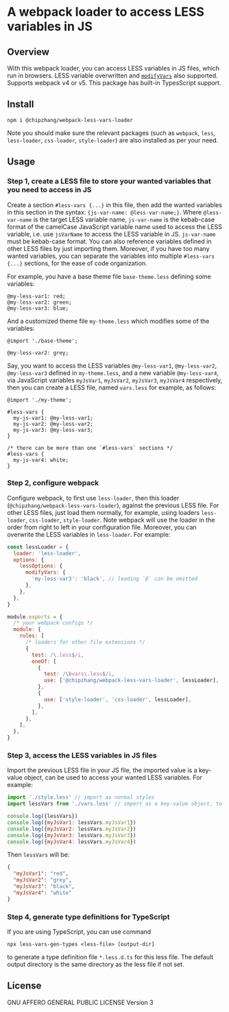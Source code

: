 # A webpack loader to access LESS variables in JS

## Overview

With this webpack loader, you can access LESS variables in JS files, which run in browsers.
LESS variable overwritten and [`modifyVars`](https://lesscss.org/usage/#using-less-in-the-browser-modify-variables) also supported.
Supports webpack v4 or v5. This package has built-in TypesScript support.

## Install

```shell
npm i @chipzhang/webpack-less-vars-loader
```

Note you should make sure the relevant packages (such as `webpack`, `less`, `less-loader`, `css-loader`, `style-loader`)
are also installed as per your need.

## Usage

### Step 1, create a LESS file to store your wanted variables that you need to access in JS

Create a section `#less-vars {...}` in this file, then add the wanted variables in this section in the syntax:
`{js-var-name: @less-var-name;}`.
Where `@less-var-name` is the target LESS variable name, `js-var-name` is the kebab-case format of the camelCase JavaScript variable name
used to access the LESS variable, i.e. use `jsVarName` to access the LESS variable in JS.
`js-var-name` must be kebab-case format.
You can also reference variables defined in other LESS files by just importing them.
Moreover, if you have too many wanted variables, you can separate the variables into multiple `#less-vars {...}` sections,
for the ease of code organization.

For example, you have a base theme file `base-theme.less` defining some variables:

```less
@my-less-var1: red;
@my-less-var2: green;
@my-less-var3: blue;
```

And a customized theme file `my-theme.less` which modifies some of the variables:

```less
@import './base-theme';

@my-less-var2: grey;
```

Say, you want to access the LESS variables `@my-less-var1`, `@my-less-var2`, `@my-less-var3` defined in `my-theme.less`,
and a new variable `@my-less-var4`, via JavaScript variables `myJsVar1`, `myJsVar2`, `myJsVar3`, `myJsVar4` respectively,
then you can create a LESS file, named `vars.less` for example, as follows:

```less
@import './my-theme';

#less-vars {
  my-js-var1: @my-less-var1;
  my-js-var2: @my-less-var2;
  my-js-var3: @my-less-var3;
}

/* there can be more than one `#less-vars` sections */
#less-vars {
  my-js-var4: white;
}
```

### Step 2, configure webpack

Configure webpack, to first use `less-loader`, then this loader (`@chipzhang/webpack-less-vars-loader`),
against the previous LESS file.
For other LESS files, just load them normally, for example, using loaders `less-loader`, `css-loader`, `style-loader`.
Note webpack will use the loader in the order from right to left in your configuration file.
Moreover, you can overwrite the LESS variables in `less-loader`. For example:

```javascript
const lessLoader = {
  loader: 'less-loader',
  options: {
    lessOptions: {
      modifyVars: {
        'my-less-var3': 'black', // leading `@` can be omitted
      },
    },
  },
}

module.exports = {
  /* your webpack configs */
  module: {
    rules: [
      /* loaders for other file extensions */
      {
        test: /\.less$/i,
        oneOf: [
          {
            test: /\bvars\.less$/i,
            use: ['@chipzhang/webpack-less-vars-loader', lessLoader],
          },
          {
            use: ['style-loader', 'css-loader', lessLoader],
          },
        ],
      },
    ],
  },
}
```

### Step 3, access the LESS variables in JS files

Import the previous LESS file in your JS file, the imported value is a key-value object,
can be used to access your wanted LESS variables. For example:

```javascript
import './style.less' // import as normal styles
import lessVars from './vars.less' // import as a key-value object, to access LESS variables

console.log({lessVars})
console.log({myJsVar1: lessVars.myJsVar1})
console.log({myJsVar2: lessVars.myJsVar2})
console.log({myJsVar3: lessVars.myJsVar3})
console.log({myJsVar4: lessVars.myJsVar4})
```

Then `lessVars` will be:

```json
{
  "myJsVar1": "red",
  "myJsVar2": "grey",
  "myJsVar3": "black",
  "myJsVar4": "white"
}
```

### Step 4, generate type definitions for TypeScript

If you are using TypeScript, you can use command

```shell
npx less-vars-gen-types <less-file> [output-dir]
```

to generate a type definition file `*.less.d.ts` for this less file.
The default output directory is the same directory as the less file if not set.

## License

GNU AFFERO GENERAL PUBLIC LICENSE Version 3
